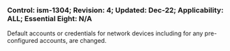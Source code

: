 ### Control: ism-1304; Revision: 4; Updated: Dec-22; Applicability: ALL; Essential Eight: N/A
<p>Default accounts or credentials for network devices including for any pre-configured accounts, are changed.</p>